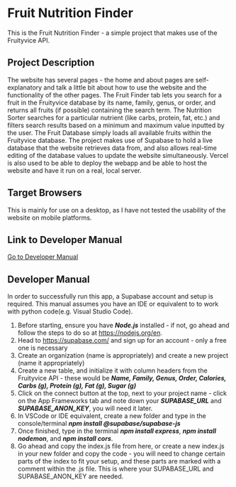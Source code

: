 # Fruit Nutrition Finder
This is the Fruit Nutrition Finder - a simple project that makes use of the Fruityvice API.

## Project Description
The website has several pages - the home and about pages are self-explanatory and talk a little bit about how to use the website and the functionality of the other pages.
The Fruit Finder tab lets you search for a fruit in the Fruityvice database by its name, family, genus, or order, and returns all fruits (if possible) containing the search term.
The Nutrition Sorter searches for a particular nutrient (like carbs, protein, fat, etc.) and filters search results based on a minimum and maximum value inputted by the user.
The Fruit Database simply loads all available fruits within the Fruityvice database.
The project makes use of Supabase to hold a live database that the website retrieves data from, and also allows real-time editing of the database values to update the website simultaneously.
Vercel is also used to be able to deploy the webapp and be able to host the website and have it run on a real, local server.

## Target Browsers
This is mainly for use on a desktop, as I have not tested the usability of the website on mobile platforms.

## Link to Developer Manual
[Go to Developer Manual](#developer-manual)

## Developer Manual
In order to successfully run this app, a Supabase account and setup is required. This manual assumes you have an IDE or equivalent to to work with python code(e.g. Visual Studio Code).
1. Before starting, ensure you have ***Node.js*** installed - if not, go ahead and follow the steps to do so at https://nodejs.org/en.
2. Head to https://supabase.com/ and sign up for an account - only a free one is necessary
3. Create an organization (name is appropriately) and create a new project (name it appropriately)
4. Create a new table, and initialize it with column headers from the Fruityvice API - these would be ***Name, Family, Genus, Order, Calories,	Carbs (g),	Protein (g),	Fat (g),	Sugar (g)***
5. Click on the connect button at the top, next to your project name - click on the App Frameworks tab and note down your ***SUPABASE_URL*** and ***SUPABASE_ANON_KEY***, you will need it later.
6. In VSCode or IDE equivalent, create a new folder and type in the console/terminal ***npm install @supabase/supabase-js***
7. Once finished, type in the terminal ***npm install express***, ***npm install nodemon***, and ***npm install cors***.
8. Go ahead and copy the index.js file from here, or create a new index.js in your new folder and copy the code - you will need to change certain parts of the index to fit your setup, and these parts are marked with a comment within the .js file. This is where your SUPABASE_URL and SUPABASE_ANON_KEY are needed.
